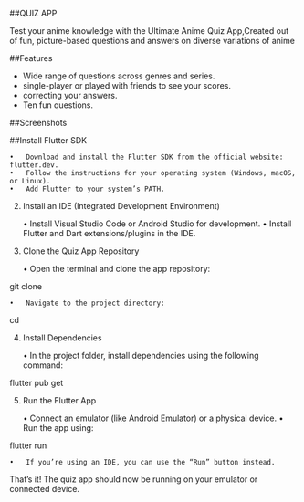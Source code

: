 ##QUIZ APP

Test your anime knowledge with the Ultimate Anime Quiz App,Created out of fun, picture-based questions and answers on diverse variations of anime

##Features
- Wide range of questions across genres and series.
- single-player or played with friends to see your scores.
- correcting your answers.
- Ten fun questions.

##Screenshots



##Install Flutter SDK

	•	Download and install the Flutter SDK from the official website: flutter.dev.
	•	Follow the instructions for your operating system (Windows, macOS, or Linux).
	•	Add Flutter to your system’s PATH.

2. Install an IDE (Integrated Development Environment)

	•	Install Visual Studio Code or Android Studio for development.
	•	Install Flutter and Dart extensions/plugins in the IDE.

3. Clone the Quiz App Repository

	•	Open the terminal and clone the app repository:

git clone <repository-url>


	•	Navigate to the project directory:

cd <project-folder>



4. Install Dependencies

	•	In the project folder, install dependencies using the following command:

flutter pub get



5. Run the Flutter App

	•	Connect an emulator (like Android Emulator) or a physical device.
	•	Run the app using:

flutter run


	•	If you’re using an IDE, you can use the “Run” button instead.

That’s it! The quiz app should now be running on your emulator or connected device.
